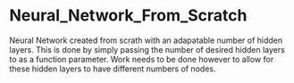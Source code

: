 # Neural_Network_From_Scratch
Neural Network created from scrath with an adapatable number of hidden layers. This is done by simply passing the number of desired hidden layers to as a function parameter. Work needs to be done however to allow for these hidden layers to have different numbers of nodes.  
